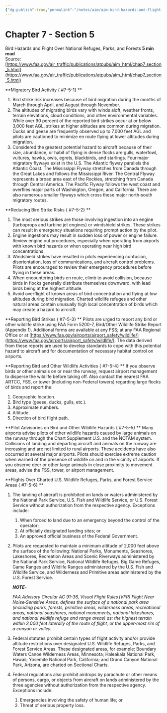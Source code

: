 ```yaml
---
{"dg-publish":true,"permalink":"/notes/aim/aim-bird-hazards-and-flight-over-national-refuges-parks-and-forests/","title":"Bird Hazards and Flight Over National Refuges, Parks, and Forests"}
---
```



# Chapter 7 - Section 5
Bird Hazards and Flight Over National Refuges, Parks, and Forests
**5 min read**  
Source: [https://www.faa.gov/air_traffic/publications/atpubs/aim_html/chap7_section_5.html](https://www.faa.gov/air_traffic/publications/atpubs/aim_html/chap7_section_5.html)

<div>

**Migratory Bird Activity
{ #7-5-1}
**

1.  Bird strike risk increases because of bird migration during the months of March through April, and August through November.
2.  The altitudes of migrating birds vary with winds aloft, weather fronts, terrain elevations, cloud conditions, and other environmental variables. While over 90 percent of the reported bird strikes occur at or below 3,000 feet AGL, strikes at higher altitudes are common during migration. Ducks and geese are frequently observed up to 7,000 feet AGL and pilots are cautioned to minimize en route flying at lower altitudes during migration.
3.  Considered the greatest potential hazard to aircraft because of their size, abundance, or habit of flying in dense flocks are gulls, waterfowl, vultures, hawks, owls, egrets, blackbirds, and starlings. Four major migratory flyways exist in the U.S. The Atlantic flyway parallels the Atlantic Coast. The Mississippi Flyway stretches from Canada through the Great Lakes and follows the Mississippi River. The Central Flyway represents a broad area east of the Rockies, stretching from Canada through Central America. The Pacific Flyway follows the west coast and overflies major parts of Washington, Oregon, and California. There are also numerous smaller flyways which cross these major north‐south migratory routes.

**Reducing Bird Strike Risks
{ #7-5-2}
**

1.  The most serious strikes are those involving ingestion into an engine (turboprops and turbine jet engines) or windshield strikes. These strikes can result in emergency situations requiring prompt action by the pilot.
2.  Engine ingestions may result in sudden loss of power or engine failure. Review engine out procedures, especially when operating from airports with known bird hazards or when operating near high bird concentrations.
3.  Windshield strikes have resulted in pilots experiencing confusion, disorientation, loss of communications, and aircraft control problems. Pilots are encouraged to review their emergency procedures before flying in these areas.
4.  When encountering birds en route, climb to avoid collision, because birds in flocks generally distribute themselves downward, with lead birds being at the highest altitude.
5.  Avoid overflight of known areas of bird concentration and flying at low altitudes during bird migration. Charted wildlife refuges and other natural areas contain unusually high local concentration of birds which may create a hazard to aircraft.

**Reporting Bird Strikes
{ #7-5-3}
** Pilots are urged to report any bird or other wildlife strike using FAA Form 5200-7, Bird/Other Wildlife Strike Report (Appendix 1). Additional forms are available at any FSS; at any FAA Regional Office or at [https://www.faa.gov/airports/airport_safety/wildlife/](https://www.faa.gov/airports/airport_safety/wildlife/). The data derived from these reports are used to develop standards to cope with this potential hazard to aircraft and for documentation of necessary habitat control on airports.

**Reporting Bird and Other Wildlife Activities
{ #7-5-4}
** If you observe birds or other animals on or near the runway, request airport management to disperse the wildlife before taking off. Also contact the nearest FAA ARTCC, FSS, or tower (including non-Federal towers) regarding large flocks of birds and report the:

1.  Geographic location.
2.  Bird type (geese, ducks, gulls, etc.).
3.  Approximate numbers.
4.  Altitude.
5.  Direction of bird flight path.

**Pilot Advisories on Bird and Other Wildlife Hazards
{ #7-5-5}
** Many airports advise pilots of other wildlife hazards caused by large animals on the runway through the Chart Supplement U.S. and the NOTAM system. Collisions of landing and departing aircraft and animals on the runway are increasing and are not limited to rural airports. These accidents have also occurred at several major airports. Pilots should exercise extreme caution when warned of the presence of wildlife on and in the vicinity of airports. If you observe deer or other large animals in close proximity to movement areas, advise the FSS, tower, or airport management.

**Flights Over Charted U.S. Wildlife Refuges, Parks, and Forest Service Areas
{ #7-5-6}
**

1.  The landing of aircraft is prohibited on lands or waters administered by the National Park Service, U.S. Fish and Wildlife Service, or U.S. Forest Service without authorization from the respective agency. Exceptions include:
    1.  When forced to land due to an emergency beyond the control of the operator;
    2.  At officially designated landing sites; or
    3.  An approved official business of the Federal Government.
2.  Pilots are requested to maintain a minimum altitude of 2,000 feet above the surface of the following: National Parks, Monuments, Seashores, Lakeshores, Recreation Areas and Scenic Riverways administered by the National Park Service, National Wildlife Refuges, Big Game Refuges, Game Ranges and Wildlife Ranges administered by the U.S. Fish and Wildlife Service, and Wilderness and Primitive areas administered by the U.S. Forest Service.
    <div>

    <em>**NOTE-**</em>

    <em>FAA Advisory Circular AC 91-36, Visual Flight Rules (VFR) Flight Near Noise‐Sensitive Areas, defines the surface of a national park area (including parks, forests, primitive areas, wilderness areas, recreational areas, national seashores, national monuments, national lakeshores, and national wildlife refuge and range areas) as: the highest terrain within 2,000 feet laterally of the route of flight, or the upper‐most rim of a canyon or valley.</em>

    </div>
3.  Federal statutes prohibit certain types of flight activity and/or provide altitude restrictions over designated U.S. Wildlife Refuges, Parks, and Forest Service Areas. These designated areas, for example: Boundary Waters Canoe Wilderness Areas, Minnesota; Haleakala National Park, Hawaii; Yosemite National Park, California; and Grand Canyon National Park, Arizona, are charted on Sectional Charts.
4.  Federal regulations also prohibit airdrops by parachute or other means of persons, cargo, or objects from aircraft on lands administered by the three agencies without authorization from the respective agency. Exceptions include:
    1.  Emergencies involving the safety of human life; or
    2.  Threat of serious property loss.

</div>
